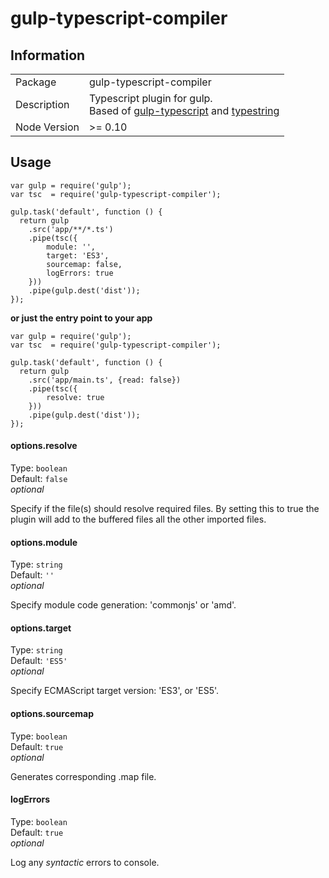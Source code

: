 gulp-typescript-compiler
===============

## Information

<table>
<tr> 
<td>Package</td><td>gulp-typescript-compiler</td>
</tr>
<tr>
<td>Description</td>
<td>Typescript plugin for gulp.<br>
Based of <a href="https://github.com/sindresorhus/gulp-typescript">gulp-typescript</a> and 
<a href="https://github.com/gavinhungry/typestring">typestring</a>
</td>
</tr>
<tr>
<td>Node Version</td>
<td>>= 0.10</td>
</tr>
</table>

## Usage

    var gulp = require('gulp');
    var tsc  = require('gulp-typescript-compiler');

    gulp.task('default', function () {
      return gulp
        .src('app/**/*.ts')
        .pipe(tsc({
            module: '',
            target: 'ES3',
            sourcemap: false,
            logErrors: true
        }))
        .pipe(gulp.dest('dist'));
    });

**or just the entry point to your app**

    var gulp = require('gulp');
    var tsc  = require('gulp-typescript-compiler');

    gulp.task('default', function () {
      return gulp
        .src('app/main.ts', {read: false})
        .pipe(tsc({
            resolve: true
        }))
        .pipe(gulp.dest('dist'));
    });

#### options.resolve

Type: `boolean`  
Default: `false`  
_optional_

Specify if the file(s) should resolve required files.
By setting this to true the plugin will add to the buffered files
all the other imported files.

#### options.module

Type: `string`  
Default: `''`  
_optional_

Specify module code generation: 'commonjs' or 'amd'.

#### options.target

Type: `string`  
Default: `'ES5'`  
_optional_

Specify ECMAScript target version: 'ES3', or 'ES5'.

#### options.sourcemap

Type: `boolean`  
Default: `true`  
_optional_

Generates corresponding .map file.

#### logErrors

Type: `boolean`  
Default: `true`  
_optional_

Log any _syntactic_ errors to console.
